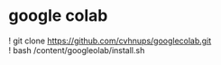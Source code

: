 # google colab

! git clone https://github.com/cvhnups/googlecolab.git<br/>
! bash /content/googleolab/install.sh
